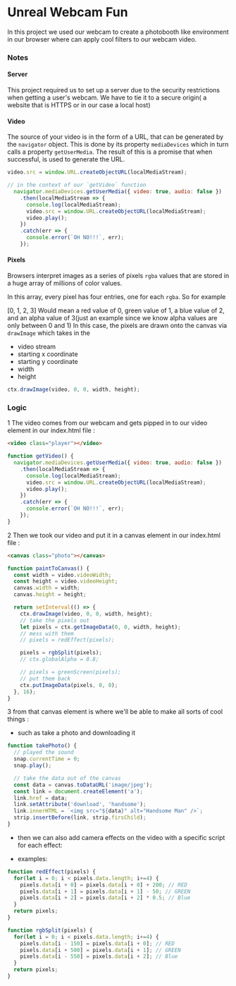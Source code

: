 # Unreal Webcam Fun

In this project we used our webcam to create a photobooth like environment in our browser where can apply cool filters to our webcam video. 

### Notes

#### Server

This project required us to set up a server due to the security restrictions when getting a user's webcam. We have to tie it to a secure origin( a website that is HTTPS or in our case a local host)

#### Video

The source of your video is in the form of a URL, that can be generated by the `navigator` object. This is done by its property `mediaDevices` which in turn calls a property `getUserMedia`.
The result of this is a promise that when successful, is used to generate the URL.

```javascript
video.src = window.URL.createObjectURL(localMediaStream);

// in the context of our `getVideo` function 
  navigator.mediaDevices.getUserMedia({ video: true, audio: false })
    .then(localMediaStream => {
      console.log(localMediaStream);
      video.src = window.URL.createObjectURL(localMediaStream);
      video.play();
    })
    .catch(err => {
      console.error(`OH NO!!!`, err);
    });
```


#### Pixels

Browsers interpret images as a series of pixels `rgba` values that are stored in a huge array of millions of color values.

In this array, every pixel has four entries, one for each `rgba`. So for example

[0, 1, 2, 3] Would mean a red value of 0, green value of 1, a blue value of 2, and an alpha value of 3(just an example since we know alpha values are only between 0 and 1)
In this case, the pixels are drawn onto the canvas via `drawImage` which takes in the

* video stream
* starting x coordinate
* starting y coordinate
* width
* height

```javascript
ctx.drawImage(video, 0, 0, width, height);
```

### Logic 

1 The video comes from our webcam and gets pipped in to our video element in our index.html file : 
```html  
<video class="player"></video>
```

```javascript
function getVideo() {
  navigator.mediaDevices.getUserMedia({ video: true, audio: false })
    .then(localMediaStream => {
      console.log(localMediaStream);
      video.src = window.URL.createObjectURL(localMediaStream);
      video.play();
    })
    .catch(err => {
      console.error(`OH NO!!!`, err);
    });
}
```
2 Then we took our video and put it in a canvas element in our index.html file :

```html  
<canvas class="photo"></canvas>
```

```javascript
function paintToCanvas() {
  const width = video.videoWidth;
  const height = video.videoHeight;
  canvas.width = width;
  canvas.height = height;

  return setInterval(() => {
    ctx.drawImage(video, 0, 0, width, height);
    // take the pixels out
    let pixels = ctx.getImageData(0, 0, width, height);
    // mess with them
    // pixels = redEffect(pixels);

    pixels = rgbSplit(pixels);
    // ctx.globalAlpha = 0.8;

    // pixels = greenScreen(pixels);
    // put them back
    ctx.putImageData(pixels, 0, 0);
  }, 16);
}
```
3 from that canvas element is where we'll be able to make all sorts of cool things : 

* such as take a photo and downloading it

```javascript
function takePhoto() {
  // played the sound
  snap.currentTime = 0;
  snap.play();

  // take the data out of the canvas
  const data = canvas.toDataURL('image/jpeg');
  const link = document.createElement('a');
  link.href = data;
  link.setAttribute('download', 'handsome');
  link.innerHTML = `<img src="${data}" alt="Handsome Man" />`;
  strip.insertBefore(link, strip.firsChild);
}
```
* then we can also add camera effects on the video with a specific script for each effect:

- examples: 

```javascript
function redEffect(pixels) {
  for(let i = 0; i < pixels.data.length; i+=4) {
    pixels.data[i + 0] = pixels.data[i + 0] + 200; // RED
    pixels.data[i + 1] = pixels.data[i + 1] - 50; // GREEN
    pixels.data[i + 2] = pixels.data[i + 2] * 0.5; // Blue
  }
  return pixels;
}

function rgbSplit(pixels) {
  for(let i = 0; i < pixels.data.length; i+=4) {
    pixels.data[i - 150] = pixels.data[i + 0]; // RED
    pixels.data[i + 500] = pixels.data[i + 1]; // GREEN
    pixels.data[i - 550] = pixels.data[i + 2]; // Blue
  }
  return pixels;
}
```


